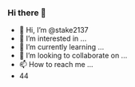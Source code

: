 ### Hi there 👋
- 👋 Hi, I’m @stake2137
- 👀 I’m interested in ...
- 🌱 I’m currently learning ...
- 💞️ I’m looking to collaborate on ...
- 📫 How to reach me ...
- 44
<!--
**Themanhdh/themanhdh** is a ✨ _special_ ✨ repository because its `README.md` (this file) appears on your GitHub profile.


